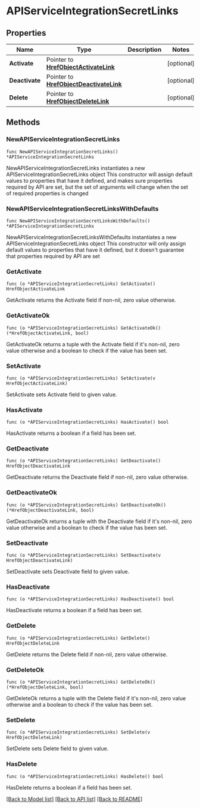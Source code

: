 # APIServiceIntegrationSecretLinks

## Properties

Name | Type | Description | Notes
------------ | ------------- | ------------- | -------------
**Activate** | Pointer to [**HrefObjectActivateLink**](HrefObjectActivateLink.md) |  | [optional] 
**Deactivate** | Pointer to [**HrefObjectDeactivateLink**](HrefObjectDeactivateLink.md) |  | [optional] 
**Delete** | Pointer to [**HrefObjectDeleteLink**](HrefObjectDeleteLink.md) |  | [optional] 

## Methods

### NewAPIServiceIntegrationSecretLinks

`func NewAPIServiceIntegrationSecretLinks() *APIServiceIntegrationSecretLinks`

NewAPIServiceIntegrationSecretLinks instantiates a new APIServiceIntegrationSecretLinks object
This constructor will assign default values to properties that have it defined,
and makes sure properties required by API are set, but the set of arguments
will change when the set of required properties is changed

### NewAPIServiceIntegrationSecretLinksWithDefaults

`func NewAPIServiceIntegrationSecretLinksWithDefaults() *APIServiceIntegrationSecretLinks`

NewAPIServiceIntegrationSecretLinksWithDefaults instantiates a new APIServiceIntegrationSecretLinks object
This constructor will only assign default values to properties that have it defined,
but it doesn't guarantee that properties required by API are set

### GetActivate

`func (o *APIServiceIntegrationSecretLinks) GetActivate() HrefObjectActivateLink`

GetActivate returns the Activate field if non-nil, zero value otherwise.

### GetActivateOk

`func (o *APIServiceIntegrationSecretLinks) GetActivateOk() (*HrefObjectActivateLink, bool)`

GetActivateOk returns a tuple with the Activate field if it's non-nil, zero value otherwise
and a boolean to check if the value has been set.

### SetActivate

`func (o *APIServiceIntegrationSecretLinks) SetActivate(v HrefObjectActivateLink)`

SetActivate sets Activate field to given value.

### HasActivate

`func (o *APIServiceIntegrationSecretLinks) HasActivate() bool`

HasActivate returns a boolean if a field has been set.

### GetDeactivate

`func (o *APIServiceIntegrationSecretLinks) GetDeactivate() HrefObjectDeactivateLink`

GetDeactivate returns the Deactivate field if non-nil, zero value otherwise.

### GetDeactivateOk

`func (o *APIServiceIntegrationSecretLinks) GetDeactivateOk() (*HrefObjectDeactivateLink, bool)`

GetDeactivateOk returns a tuple with the Deactivate field if it's non-nil, zero value otherwise
and a boolean to check if the value has been set.

### SetDeactivate

`func (o *APIServiceIntegrationSecretLinks) SetDeactivate(v HrefObjectDeactivateLink)`

SetDeactivate sets Deactivate field to given value.

### HasDeactivate

`func (o *APIServiceIntegrationSecretLinks) HasDeactivate() bool`

HasDeactivate returns a boolean if a field has been set.

### GetDelete

`func (o *APIServiceIntegrationSecretLinks) GetDelete() HrefObjectDeleteLink`

GetDelete returns the Delete field if non-nil, zero value otherwise.

### GetDeleteOk

`func (o *APIServiceIntegrationSecretLinks) GetDeleteOk() (*HrefObjectDeleteLink, bool)`

GetDeleteOk returns a tuple with the Delete field if it's non-nil, zero value otherwise
and a boolean to check if the value has been set.

### SetDelete

`func (o *APIServiceIntegrationSecretLinks) SetDelete(v HrefObjectDeleteLink)`

SetDelete sets Delete field to given value.

### HasDelete

`func (o *APIServiceIntegrationSecretLinks) HasDelete() bool`

HasDelete returns a boolean if a field has been set.


[[Back to Model list]](../README.md#documentation-for-models) [[Back to API list]](../README.md#documentation-for-api-endpoints) [[Back to README]](../README.md)


